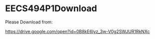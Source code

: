 # EECS494P1Download

Please Download from:

https://drive.google.com/open?id=0B8kE6Iyz_3w-V0g2SWJUR1RkNXc
